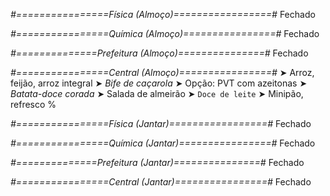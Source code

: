 
*#================Física (Almoço)=================#*
Fechado

*#================Química (Almoço)================#*
Fechado

*#==============Prefeitura (Almoço)===============#*
Fechado

*#================Central (Almoço)================#*
➤ Arroz, feijão, arroz integral
➤ *Bife de caçarola*
➤ Opção: PVT com azeitonas
➤ *Batata-doce corada*
➤ Salada de almeirão
➤ `Doce de leite`
➤ Minipão, refresco
%

*#================Física (Jantar)=================#*
Fechado

*#================Química (Jantar)================#*
Fechado

*#==============Prefeitura (Jantar)===============#*
Fechado

*#================Central (Jantar)================#*
Fechado
